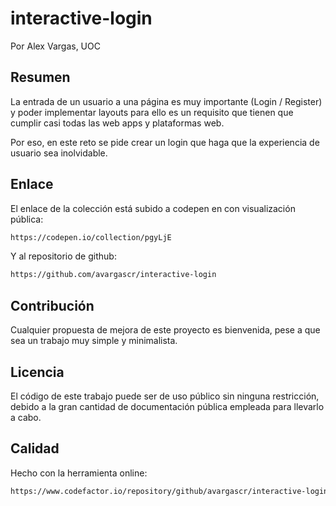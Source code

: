 # interactive-login

Por Alex Vargas, UOC

## Resumen

La entrada de un usuario a una página es muy importante (Login / Register) y poder implementar layouts para ello es un requisito que tienen que cumplir casi todas las web apps y plataformas web.

Por eso, en este reto se pide crear un login que haga que la experiencia de usuario sea inolvidable.

## Enlace

El enlace de la colección está subido a codepen en con visualización pública:

```bash
https://codepen.io/collection/pgyLjE
```

Y al repositorio de github:

```bash
https://github.com/avargascr/interactive-login
```

## Contribución
Cualquier propuesta de mejora de este proyecto es bienvenida, pese a que sea un trabajo muy simple y minimalista. 

## Licencia

El código de este trabajo puede ser de uso público sin ninguna restricción, debido a la gran cantidad de documentación pública empleada para llevarlo a cabo.

## Calidad 

Hecho con la herramienta online:

```bash
https://www.codefactor.io/repository/github/avargascr/interactive-login/issues
```
